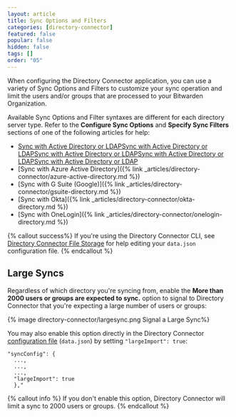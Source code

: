 ```yaml
---
layout: article
title: Sync Options and Filters
categories: [directory-connector]
featured: false
popular: false
hidden: false
tags: []
order: "05"
---
```


When configuring the Directory Connector application, you can use a variety of Sync Options and Filters to customize your sync operation and limit the users and/or groups that are processed to your Bitwarden Organization.

Available Sync Options and Filter syntaxes are different for each directory server type. Refer to the **Configure Sync Options** and **Specify Sync Filters** sections of one of the following articles for help:

- [Sync with Active Directory or LDAP]({{site.baseurl}}/ldap-directory/)[Sync with Active Directory or LDAP]({{site.baseurl}}/ldap-directory/)[Sync with Active Directory or LDAP]({{site.baseurl}}/ldap-directory/)[Sync with Active Directory or LDAP]({{site.baseurl}}/ldap-directory/)[Sync with Active Directory or LDAP]({{site.baseurl}}/ldap-directory/)
- [Sync with Azure Active Directory]({% link _articles/directory-connector/azure-active-directory.md %})
- [Sync with G Suite (Google)]({% link _articles/directory-connector/gsuite-directory.md %})
- [Sync with Okta]({% link _articles/directory-connector/okta-directory.md %})
- [Sync with OneLogin]({% link _articles/directory-connector/onelogin-directory.md %})

{% callout success%}
If you're using the Directory Connector CLI, see [Directory Connector File Storage]({{site.baseurl}}/directory-sync-shared/) for help editing your `data.json` configuration file.
{% endcallout %}

## Large Syncs

Regardless of which directory you're syncing from, enable the **More than 2000 users or groups are expected to sync.** option to signal to Directory Connector that you're expecting a large number of users or groups:

{% image directory-connector/largesync.png Signal a Large Sync%}

You may also enable this option directly in the Directory Connector [configuration file]({{site.baseurl}}/directory-sync-shared/#config-file) (`data.json`) by setting `"largeImport": true`:

```
"syncConfig": {
  ...,
  ...,
  ...,
  "largeImport": true
  },"
```

{% callout info %}
If you don't enable this option, Directory Connector will limit a sync to 2000 users or groups.
{% endcallout %}
